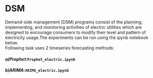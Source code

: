 # DSM
Demand-side management (DSM) programs consist of the planning, implementing, and monitoring activities of electric utilities which are designed to encourage consumers to modify their level and pattern of electricity usage.The experiments can be run using the ipynb notebook below.
<br>
Following task uses 2 timeseries forecasting methods:<br>
#### *a)Prophet*:`Prophet_electric.ipynb`<br>
#### *b)ARIMA*:`ARIMA_electric.ipynb`
